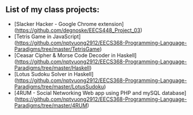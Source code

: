 
## List of my class projects:

- [Slacker Hacker - Google Chrome extension] (https://github.com/degnoske/EECS448_Project_03)
- [Tetris Game in JavaScript] (https://github.com/nptvuong2912/EECS368-Programming-Language-Paradigms/tree/master/TetrisGame)
- [Ceasar Cipher & Morse Code Decoder in Haskell] (https://github.com/nptvuong2912/EECS368-Programming-Language-Paradigms/tree/master/Haskell)
- [Lotus Sudoku Solver in Haskell] (https://github.com/nptvuong2912/EECS368-Programming-Language-Paradigms/tree/master/LotusSudoku)
- [4RUM - Social Networking Web app using PHP and mySQL database] (https://github.com/nptvuong2912/EECS368-Programming-Language-Paradigms/tree/master/4RUM)
